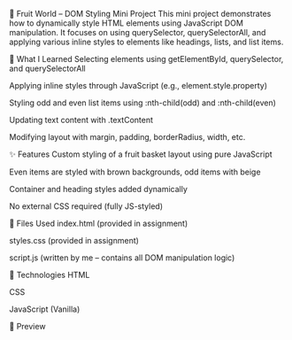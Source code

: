 🍎 Fruit World – DOM Styling Mini Project
This mini project demonstrates how to dynamically style HTML elements using JavaScript DOM manipulation. It focuses on using querySelector, querySelectorAll, and applying various inline styles to elements like headings, lists, and list items.

🧠 What I Learned
Selecting elements using getElementById, querySelector, and querySelectorAll

Applying inline styles through JavaScript (e.g., element.style.property)

Styling odd and even list items using :nth-child(odd) and :nth-child(even)

Updating text content with .textContent

Modifying layout with margin, padding, borderRadius, width, etc.

✨ Features
Custom styling of a fruit basket layout using pure JavaScript

Even items are styled with brown backgrounds, odd items with beige

Container and heading styles added dynamically

No external CSS required (fully JS-styled)

📁 Files Used
index.html (provided in assignment)

styles.css (provided in assignment)

script.js (written by me – contains all DOM manipulation logic)

🧪 Technologies
HTML

CSS

JavaScript (Vanilla)

📸 Preview